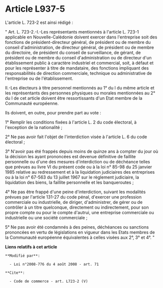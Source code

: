 # Article L937-5

L'article L. 723-2 est ainsi rédigé : 

" Art. L. 723-2.-I.-Les représentants mentionnés à l'article L. 723-1 applicable en Nouvelle-Calédonie doivent exercer dans
l'entreprise soit des fonctions de président-directeur général, de président ou de membre du conseil d'administration, de
directeur général, de président ou de membre du directoire, de président du conseil de surveillance, de gérant, de président
ou de membre du conseil d'administration ou de directeur d'un établissement public à caractère industriel et commercial,
soit, à défaut et pour les représenter à titre de mandataire, des fonctions impliquant des responsabilités de direction
commerciale, technique ou administrative de l'entreprise ou de l'établissement. 

II.-Les électeurs à titre personnel mentionnés au 1° du I du même article et les représentants des personnes physiques ou
morales mentionnées au 2° du I de cet article doivent être ressortissants d'un Etat membre de la Communauté européenne. 

Ils doivent, en outre, pour prendre part au vote : 

1° Remplir les conditions fixées à l'article L. 2 du code électoral, à l'exception de la nationalité ; 

2° Ne pas avoir fait l'objet de l'interdiction visée à l'article L. 6 du code électoral ; 

3° N'avoir pas été frappés depuis moins de quinze ans à compter du jour où la décision les ayant prononcées est devenue
définitive de faillite personnelle ou d'une des mesures d'interdiction ou de déchéance telles que prévues au livre VI du
présent code ou à la loi n° 85-98 du 25 janvier 1985 relative au redressement et à la liquidation judiciaires des entreprises
ou à la loi n° 67-563 du 13 juillet 1967 sur le règlement judiciaire, la liquidation des biens, la faillite personnelle et
les banqueroutes ; 

4° Ne pas être frappé d'une peine d'interdiction, suivant les modalités prévues par l'article 131-27 du code pénal, d'exercer
une profession commerciale ou industrielle, de diriger, d'administrer, de gérer ou de contrôler à un titre quelconque,
directement ou indirectement, pour son propre compte ou pour le compte d'autrui, une entreprise commerciale ou industrielle
ou une société commerciale ; 

5° Ne pas avoir été condamnés à des peines, déchéances ou sanctions prononcées en vertu de législations en vigueur dans les
Etats membres de la Communauté européenne équivalentes à celles visées aux 2°, 3° et 4°. "

**Liens relatifs à cet article**

	**Modifié par**:

	  - Loi n°2008-776 du 4 août 2008 - art. 71

	**Cite**:

	  - Code de commerce - art. L723-2 (V)
